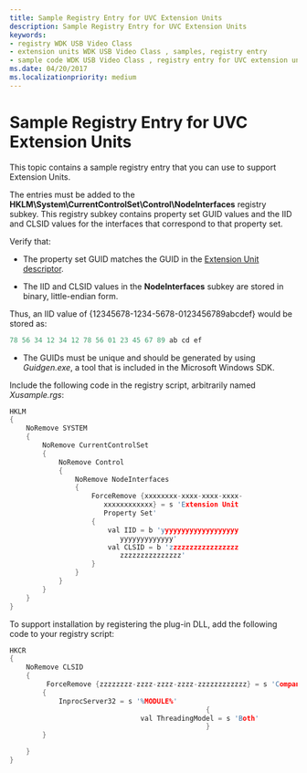 ```yaml
---
title: Sample Registry Entry for UVC Extension Units
description: Sample Registry Entry for UVC Extension Units
keywords:
- registry WDK USB Video Class
- extension units WDK USB Video Class , samples, registry entry
- sample code WDK USB Video Class , registry entry for UVC extension units
ms.date: 04/20/2017
ms.localizationpriority: medium
---
```


# Sample Registry Entry for UVC Extension Units

This topic contains a sample registry entry that you can use to support Extension Units.

The entries must be added to the **HKLM\\System\\CurrentControlSet\\Control\\NodeInterfaces** registry subkey. This registry subkey contains property set GUID values and the IID and CLSID values for the interfaces that correspond to that property set.

Verify that:

- The property set GUID matches the GUID in the [Extension Unit descriptor](sample-extension-unit-descriptor.md).

- The IID and CLSID values in the **NodeInterfaces** subkey are stored in binary, little-endian form.

Thus, an IID value of {12345678-1234-5678-0123456789abcdef} would be stored as:

```cpp
78 56 34 12 34 12 78 56 01 23 45 67 89 ab cd ef
```

- The GUIDs must be unique and should be generated by using *Guidgen.exe*, a tool that is included in the Microsoft Windows SDK.

Include the following code in the registry script, arbitrarily named *Xusample.rgs*:

```cpp
HKLM
{
    NoRemove SYSTEM
    {
        NoRemove CurrentControlSet
        {
            NoRemove Control
            {
                NoRemove NodeInterfaces
                {
                    ForceRemove {xxxxxxxx-xxxx-xxxx-xxxx-
                       xxxxxxxxxxxx} = s 'Extension Unit
                       Property Set'
                    {
                        val IID = b 'yyyyyyyyyyyyyyyyyyy
                           yyyyyyyyyyyyy'
                        val CLSID = b 'zzzzzzzzzzzzzzzzz
                           zzzzzzzzzzzzzzz'
                    }
                }
            }
        }
    }
}
```

To support installation by registering the plug-in DLL, add the following code to your registry script:

```cpp
HKCR
{
    NoRemove CLSID
    {
         ForceRemove {zzzzzzzz-zzzz-zzzz-zzzz-zzzzzzzzzzzz} = s 'CompanyName Extension Unit Interface'
        {
            InprocServer32 = s '%MODULE%'
                                                {
                                val ThreadingModel = s 'Both'
                                                }
        }

    }
}
```
